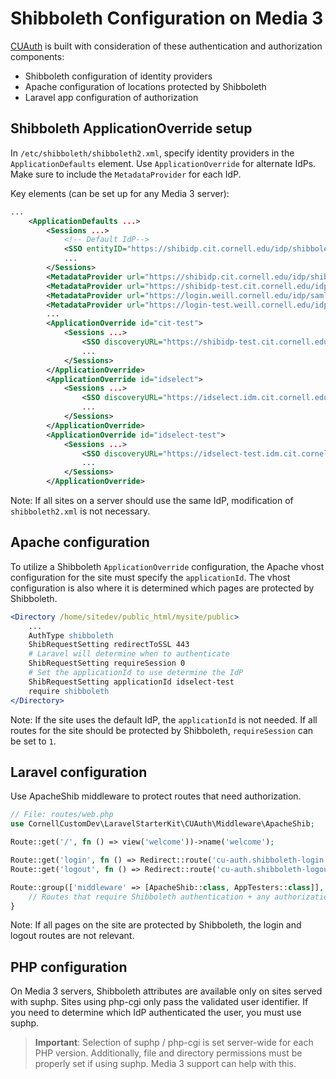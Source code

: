 # Shibboleth Configuration on Media 3

[CUAuth](README.md) is built with consideration of these authentication and authorization components:

- Shibboleth configuration of identity providers
- Apache configuration of locations protected by Shibboleth
- Laravel app configuration of authorization


## Shibboleth ApplicationOverride setup

In `/etc/shibboleth/shibboleth2.xml`, specify identity providers in the `ApplicationDefaults` element. Use `ApplicationOverride` for alternate IdPs. Make sure to include the `MetadataProvider` for each IdP.

Key elements (can be set up for any Media 3 server):
```xml
...
    <ApplicationDefaults ...>
        <Sessions ...>
            <!-- Default IdP-->
            <SSO entityID="https://shibidp.cit.cornell.edu/idp/shibboleth" ...>
            ...
        </Sessions>
        <MetadataProvider url="https://shibidp.cit.cornell.edu/idp/shibboleth" backingFilePath="cornellidp.xml" ... />
        <MetadataProvider url="https://shibidp-test.cit.cornell.edu/idp/shibboleth" backingFilePath="cornell-test-idp.xml" ... />
        <MetadataProvider url="https://login.weill.cornell.edu/idp/saml2/idp/metadata.php" backingFilePath="weill-idp.xml" ... />
        <MetadataProvider url="https://login-test.weill.cornell.edu/idp/saml2/idp/metadata.php" backingFilePath="weill-test-idp.xml" ... />
        ...
        <ApplicationOverride id="cit-test">
            <Sessions ...>
                <SSO discoveryURL="https://shibidp-test.cit.cornell.edu/idp/shibboleth" ...>
                ...
            </Sessions>
        </ApplicationOverride>
        <ApplicationOverride id="idselect">
            <Sessions ...>
                <SSO discoveryURL="https://idselect.idm.cit.cornell.edu/idselect/select.html" ...>
                ...
            </Sessions>
        </ApplicationOverride>
        <ApplicationOverride id="idselect-test">
            <Sessions ...>
                <SSO discoveryURL="https://idselect-test.idm.cit.cornell.edu/idselect/select.html" ...>
                ...
            </Sessions>
        </ApplicationOverride>
```

Note: If all sites on a server should use the same IdP, modification of `shibboleth2.xml` is not necessary.


## Apache configuration

To utilize a Shibboleth `ApplicationOverride` configuration, the Apache vhost configuration for the site must specify the 
`applicationId`. The vhost configuration is also where it is determined which pages are protected by Shibboleth.

```apache
<Directory /home/sitedev/public_html/mysite/public>
    ...
    AuthType shibboleth
    ShibRequestSetting redirectToSSL 443
    # Laravel will determine when to authenticate
    ShibRequestSetting requireSession 0
    # Set the applicationId to use determine the IdP
    ShibRequestSetting applicationId idselect-test
    require shibboleth
</Directory>
```

Note: If the site uses the default IdP, the `applicationId` is not needed. If all routes for the site should be protected by Shibboleth, `requireSession` can be set to `1`. 

## Laravel configuration

Use ApacheShib middleware to protect routes that need authorization.

```php
// File: routes/web.php
use CornellCustomDev\LaravelStarterKit\CUAuth\Middleware\ApacheShib;

Route::get('/', fn () => view('welcome'))->name('welcome');

Route::get('login', fn () => Redirect::route('cu-auth.shibboleth-login'))->name('login');
Route::get('logout', fn () => Redirect::route('cu-auth.shibboleth-logout'))->name('logout');

Route::group(['middleware' => [ApacheShib::class, AppTesters::class]], function() {
    // Routes that require Shibboleth authentication + any authorization policies
}
```

Note: If all pages on the site are protected by Shibboleth, the login and logout routes are not relevant.

## PHP configuration

On Media 3 servers, Shibboleth attributes are available only on sites served with suphp. Sites using php-cgi
only pass the validated user identifier. If you need to determine which IdP authenticated the user, you must use suphp.

> **Important**: Selection of suphp / php-cgi is set server-wide for each PHP version. Additionally, file and directory permissions must be properly set if using suphp. Media 3 support can help with this.
